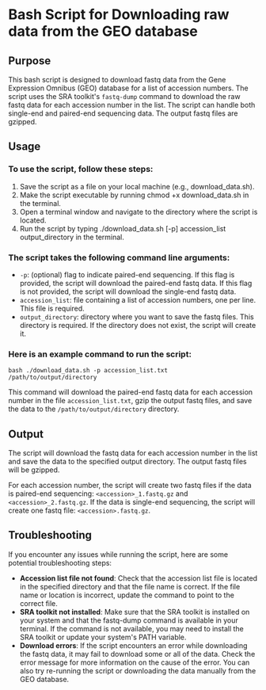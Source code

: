 # Bash Script for Downloading raw data from the GEO database 


## Purpose

This bash script is designed to download fastq data from the Gene Expression Omnibus (GEO) database for a list of accession numbers. The script uses the SRA toolkit's `fastq-dump` command to download the raw fastq data for each accession number in the list. The script can handle both single-end and paired-end sequencing data. The output fastq files are gzipped.

## Usage

### To use the script, follow these steps:

1. Save the script as a file on your local machine (e.g., download_data.sh).
2. Make the script executable by running chmod +x download_data.sh in the terminal.
3. Open a terminal window and navigate to the directory where the script is located.
4. Run the script by typing ./download_data.sh [-p] accession_list output_directory in the terminal.

### The script takes the following command line arguments:

* `-p`: (optional) flag to indicate paired-end sequencing. If this flag is provided, the script will download the paired-end fastq data. If this flag is not provided, the script will download the single-end fastq data.
* `accession_list`: file containing a list of accession numbers, one per line. This file is required.
* `output_directory`: directory where you want to save the fastq files. This directory is required. If the directory does not exist, the script will create it.

### Here is an example command to run the script:
`bash ./download_data.sh -p accession_list.txt /path/to/output/directory`

This command will download the paired-end fastq data for each accession number in the file `accession_list.txt`, gzip the output fastq files, and save the data to the `/path/to/output/directory` directory.

## Output

The script will download the fastq data for each accession number in the list and save the data to the specified output directory. The output fastq files will be gzipped.

For each accession number, the script will create two fastq files if the data is paired-end sequencing: `<accession>_1.fastq.gz` and `<accession>_2.fastq.gz`. If the data is single-end sequencing, the script will create one fastq file: `<accession>.fastq.gz`.

## Troubleshooting

If you encounter any issues while running the script, here are some potential troubleshooting steps:

* **Accession list file not found**: Check that the accession list file is located in the specified directory and that the file name is correct. If the file name or location is incorrect, update the command to point to the correct file.
* **SRA toolkit not installed**: Make sure that the SRA toolkit is installed on your system and that the fastq-dump command is available in your terminal. If the command is not available, you may need to install the SRA toolkit or update your system's PATH variable.
* **Download errors**: If the script encounters an error while downloading the fastq data, it may fail to download some or all of the data. Check the error message for more information on the cause of the error. You can also try re-running the script or downloading the data manually from the GEO database.
